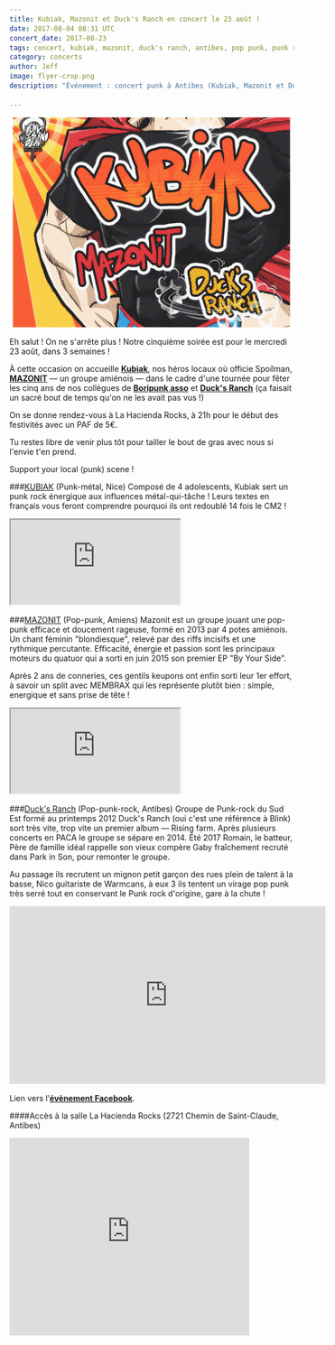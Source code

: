```yaml
---
title: Kubiak, Mazonit et Duck's Ranch en concert le 23 août !
date: 2017-08-04 08:31 UTC
concert_date: 2017-08-23
tags: concert, kubiak, mazonit, duck's ranch, antibes, pop punk, punk rock
category: concerts
author: Jeff
image: flyer-crop.png
description: "Événement : concert punk à Antibes (Kubiak, Mazonit et Duck's Ranch) le 23 août / 5€"

---
```


[![Flyer](2017-08-04-kubiak-mazonit-et-duck-s-ranch-en-concert-le-23-aout/flyer-crop.png)](2017-08-04-kubiak-mazonit-et-duck-s-ranch-en-concert-le-23-aout/flyer.png)

Eh salut ! On ne s'arrête plus ! Notre cinquième soirée est pour le mercredi 23 août, dans 3 semaines !

À cette occasion on accueille [**Kubiak**](https://www.facebook.com/kubiaklegroupe), nos héros locaux où officie Spoilman, [**MAZONIT**](https://www.facebook.com/MAZONIT/) — un groupe amiénois — dans le cadre d'une tournée pour fêter les cinq ans de nos collègues de [**Boripunk asso**](https://www.facebook.com/boripunkasso/) et [**Duck's Ranch**](https://www.facebook.com/Ducksranch/) (ça faisait un sacré bout de temps qu'on ne les avait pas vus !)

On se donne rendez-vous à La Hacienda Rocks, à 21h pour le début des festivités avec un PAF de 5€.

Tu restes libre de venir plus tôt pour tailler le bout de gras avec nous si l'envie t'en prend.

Support your local (punk) scene !


###[KUBIAK](https://www.facebook.com/kubiaklegroupe) (Punk-métal, Nice)
Composé de 4 adolescents, Kubiak sert un punk rock énergique aux influences métal-qui-tâche ! Leurs textes en français vous feront comprendre pourquoi ils ont redoublé 14 fois le CM2 !
<iframe class="bandcamp-large" src="https://bandcamp.com/EmbeddedPlayer/album=2374811186/size=large/bgcol=333333/linkcol=0f91ff/tracklist=false/artwork=small/transparent=true/" seamless><a href="https://kubiak.bandcamp.com/album/pizzapocalypse">Pizzapocalypse by Kubiak</a></iframe>
<br/>

###[MAZONIT](https://www.facebook.com/MAZONIT/) (Pop-punk, Amiens)
Mazonit est un groupe jouant une pop-punk efficace et doucement rageuse, formé en 2013 par 4 potes amiénois. Un chant féminin "blondiesque", relevé par des riffs incisifs et une rythmique percutante. Efficacité, énergie et passion sont les principaux moteurs du quatuor qui a sorti en juin 2015 son premier EP "By Your Side".

Après 2 ans de conneries, ces gentils keupons ont enfin sorti leur 1er effort, à savoir un split avec MEMBRAX qui les représente plutôt bien : simple, energique et sans prise de tête !
<iframe class='bandcamp-large' src="https://bandcamp.com/EmbeddedPlayer/album=1772362070/size=large/bgcol=333333/linkcol=0f91ff/tracklist=false/artwork=small/transparent=true/" seamless><a href="https://mazonitpoppunk.bandcamp.com/album/by-your-side">By Your Side by MAZONIT</a></iframe>

###[Duck's Ranch](https://www.facebook.com/Ducksranch/) (Pop-punk-rock, Antibes)
Groupe de Punk-rock du Sud Est formé au printemps 2012 Duck's Ranch (oui c'est une référence à Blink) sort très vite, trop vite un premier album — Rising farm. Après plusieurs concerts en PACA le groupe se sépare en 2014. Été 2017 Romain, le batteur, Père de famille idéal rappelle son vieux compère Gaby fraîchement recruté dans Park in Son, pour remonter le groupe.

Au passage ils recrutent un mignon petit garçon des rues plein de talent à la basse, Nico guitariste de Warmcans, à eux 3 ils tentent un virage pop punk très serré tout en conservant le Punk rock d'origine, gare à la chute !
<br/>
<iframe width="560" height="315" src="https://www.youtube-nocookie.com/embed/EoMS9c9KbnY" frameborder="0" allowfullscreen></iframe>
<br/>

Lien vers l’[**évènement Facebook**](https://www.facebook.com/events/113342315992655/).


####Accès à la salle
La Hacienda Rocks (2721 Chemin de Saint-Claude, Antibes)

<iframe width="425" height="350" frameborder="0" scrolling="no" marginheight="0" marginwidth="0" src="https://www.openstreetmap.org/export/embed.html?bbox=7.085484266281129%2C43.60144943492461%2C7.089024782180787%2C43.60322664382881&amp;layer=mapnik&amp;marker=43.602338045939184%2C7.087254524230957" class="openstreetmap"></iframe>
